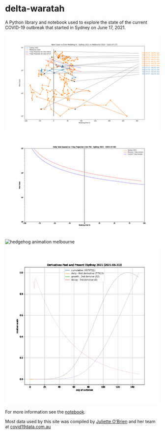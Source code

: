 # delta-waratah

A Python library and notebook used to explore the state of the current COVID-19 outbreak that started in Sydney on June 17, 2021.

![hedgehog plot](archive/2021-07-27/hedgehog.png)

![hedgehog animation sydney](archive/2021-07-27/animated-hedgehog-sydney2021.gif)

![hedgehog animation melbourne](archive/2021-07-26/animated-hedgehog-melbourne2020.gif)

![derivatives sydney](archive/2021-07-27/derivatives-sydney.gif)

For more information see the [notebook](sydney-outbreaks.ipynb).

Most data used by this site was compiled by [Juliette O'Brien](https://twitter.com/juliette_io) and her team at [covid19data.com.au](https://covid19data.com.au)
